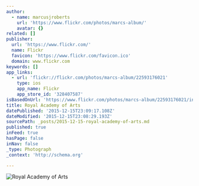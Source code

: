 ```yaml
---
author:
  - name: marcusjroberts
    url: 'https://www.flickr.com/photos/marcs-album/'
    avatar: {}
related: []
publisher:
  url: 'https://www.flickr.com/'
  name: Flickr
  favicon: 'https://www.flickr.com/favicon.ico'
  domain: www.flickr.com
keywords: []
app_links:
  - url: 'flickr://flickr.com/photos/marcs-album/22593176021'
    type: ios
    app_name: Flickr
    app_store_id: '328407587'
isBasedOnUrl: 'https://www.flickr.com/photos/marcs-album/22593176021/in/datetaken-public/'
title: Royal Academy of Arts
datePublished: '2015-12-15T23:09:17.108Z'
dateModified: '2015-12-15T23:08:29.193Z'
sourcePath: _posts/2015-12-15-royal-academy-of-arts.md
published: true
inFeed: true
hasPage: false
inNav: false
_type: Photograph
_context: 'http://schema.org'

---
```

![Royal Academy of Arts](https://farm1.staticflickr.com/683/22593176021_7dc4768eca_b.jpg)